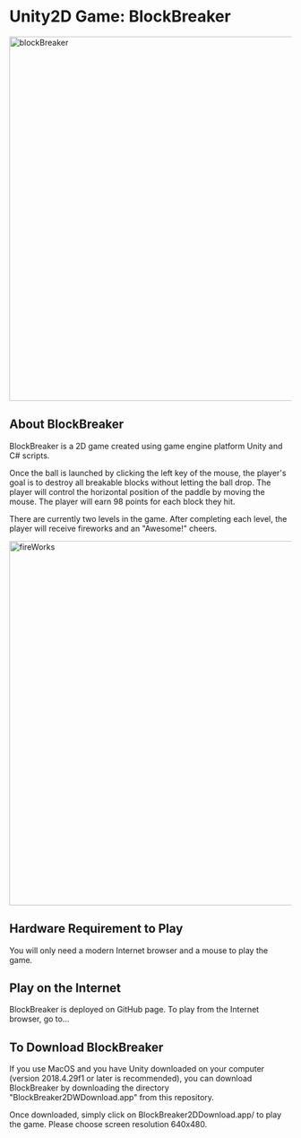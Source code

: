 # Unity2D Game: BlockBreaker
<img src="https://github.com/joyliao07/BlockBreaker2D/blob/main/assets/blockBreaker.png" alt="blockBreaker" width="650">

## About BlockBreaker

BlockBreaker is a 2D game created using game engine platform Unity and C# scripts.

Once the ball is launched by clicking the left key of the mouse, the player's goal is to destroy all breakable blocks without letting the ball drop. The player will control the horizontal position of the paddle by moving the mouse. The player will earn 98 points for each block they hit.

There are currently two levels in the game. After completing each level, the player will receive fireworks and an "Awesome!" cheers.

<img src="https://github.com/joyliao07/BlockBreaker2D/blob/main/assets/fireworks.png" alt="fireWorks" width="650">

## Hardware Requirement to Play

You will only need a modern Internet browser and a mouse to play the game.



## Play on the Internet

BlockBreaker is deployed on GitHub page. To play from the Internet browser, go to...



## To Download BlockBreaker

If you use MacOS and you have Unity downloaded on your computer (version 2018.4.29f1 or later is recommended), you can download BlockBreaker by downloading the directory "BlockBreaker2DWDownload.app" from this repository. 

Once downloaded, simply click on BlockBreaker2DDownload.app/ to play the game. Please choose screen resolution 640x480.





